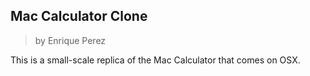 ## Mac Calculator Clone

> by Enrique Perez

This is a small-scale replica of the Mac Calculator that comes on OSX.